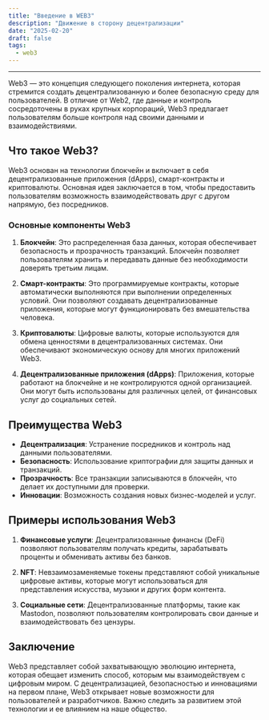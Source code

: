 ```yaml
---
title: "Введение в WEB3"
description: "Движение в сторону децентрализации"
date: "2025-02-20"
draft: false
tags:
  - web3
---
```


---

Web3 — это концепция следующего поколения интернета, которая стремится создать децентрализованную и более безопасную среду для пользователей. В отличие от Web2, где данные и контроль сосредоточены в руках крупных корпораций, Web3 предлагает пользователям больше контроля над своими данными и взаимодействиями.

## Что такое Web3?

Web3 основан на технологии блокчейн и включает в себя децентрализованные приложения (dApps), смарт-контракты и криптовалюты. Основная идея заключается в том, чтобы предоставить пользователям возможность взаимодействовать друг с другом напрямую, без посредников.

### Основные компоненты Web3

1. **Блокчейн**: Это распределенная база данных, которая обеспечивает безопасность и прозрачность транзакций. Блокчейн позволяет пользователям хранить и передавать данные без необходимости доверять третьим лицам.

2. **Смарт-контракты**: Это программируемые контракты, которые автоматически выполняются при выполнении определенных условий. Они позволяют создавать децентрализованные приложения, которые могут функционировать без вмешательства человека.

3. **Криптовалюты**: Цифровые валюты, которые используются для обмена ценностями в децентрализованных системах. Они обеспечивают экономическую основу для многих приложений Web3.

4. **Децентрализованные приложения (dApps)**: Приложения, которые работают на блокчейне и не контролируются одной организацией. Они могут быть использованы для различных целей, от финансовых услуг до социальных сетей.

## Преимущества Web3

- **Децентрализация**: Устранение посредников и контроль над данными пользователями.
- **Безопасность**: Использование криптографии для защиты данных и транзакций.
- **Прозрачность**: Все транзакции записываются в блокчейн, что делает их доступными для проверки.
- **Инновации**: Возможность создания новых бизнес-моделей и услуг.

## Примеры использования Web3

1. **Финансовые услуги**: Децентрализованные финансы (DeFi) позволяют пользователям получать кредиты, зарабатывать проценты и обменивать активы без банков.
  
2. **NFT**: Невзаимозаменяемые токены представляют собой уникальные цифровые активы, которые могут использоваться для представления искусства, музыки и других форм контента.

3. **Социальные сети**: Децентрализованные платформы, такие как Mastodon, позволяют пользователям контролировать свои данные и взаимодействовать без цензуры.

## Заключение

Web3 представляет собой захватывающую эволюцию интернета, которая обещает изменить способ, которым мы взаимодействуем с цифровым миром. С децентрализацией, безопасностью и инновациями на первом плане, Web3 открывает новые возможности для пользователей и разработчиков. Важно следить за развитием этой технологии и ее влиянием на наше общество.